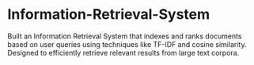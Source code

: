 # Information-Retrieval-System
Built an Information Retrieval System that indexes and ranks documents based on user queries using techniques like TF-IDF and cosine similarity. Designed to efficiently retrieve relevant results from large text corpora.
